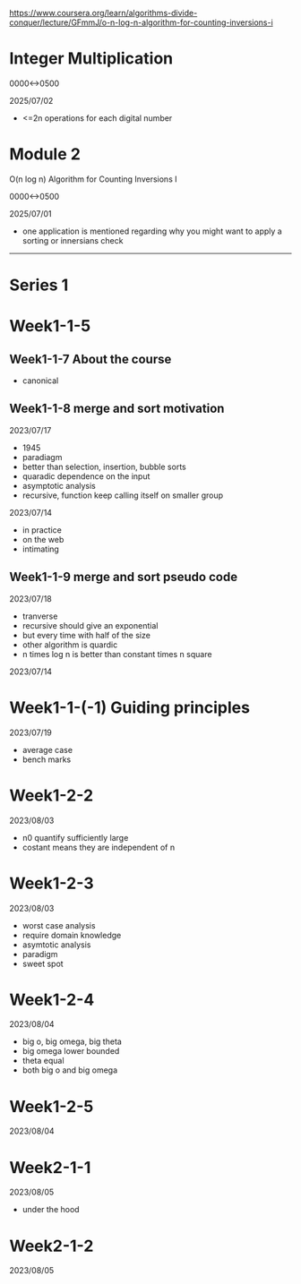 https://www.coursera.org/learn/algorithms-divide-conquer/lecture/GFmmJ/o-n-log-n-algorithm-for-counting-inversions-i

# Integer Multiplication

0000<->0500

2025/07/02

- <=2n operations for each digital number

# Module 2
O(n log n) Algorithm for Counting Inversions I

0000<->0500

2025/07/01

- one application is mentioned regarding why you might want to apply a sorting or innersians check

---


# Series 1

# Week1-1-5



## Week1-1-7 About the course

- canonical

## Week1-1-8 merge and sort motivation

2023/07/17

- 1945
- paradiagm
- better than selection, insertion, bubble sorts
- quaradic dependence on the input
- asymptotic analysis
- recursive, function keep calling itself on smaller group

2023/07/14

- in practice
- on the web
- intimating

## Week1-1-9 merge and sort pseudo code

2023/07/18

- tranverse
- recursive should give an exponential
- but every time with half of the size
- other algorithm is quardic
- n times log n is better than constant times n square

2023/07/14

# Week1-1-(-1) Guiding principles

2023/07/19

- average case
- bench marks

# Week1-2-2

2023/08/03

- n0 quantify sufficiently large
- costant means they are independent of n

# Week1-2-3

2023/08/03
- worst case analysis
- require domain knowledge
- asymtotic analysis
- paradigm
- sweet spot

# Week1-2-4

2023/08/04

- big o, big omega, big theta
- big omega lower bounded
- theta equal
- both big o and big omega

# Week1-2-5

2023/08/04

# Week2-1-1

2023/08/05

- under the hood

# Week2-1-2

2023/08/05
